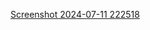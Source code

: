 [Screenshot 2024-07-11 222518](https://github.com/Ashu-king/Certificate/assets/99345404/4adf6f40-b22e-40dc-82d1-c0b5153fcb46)
